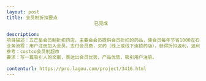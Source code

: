 ```yaml
---                
layout: post       
title: 会员制折扣要点
                                已完成
           
description: 
项目描述：五芒星会员制折扣药店，主要会会员提供会员折扣的药品，使会员每年节省1000左右药品费用。
业务流程：用户注册加入会员，支付会员费，买药（线上或线下连锁药店），获得折扣返利，返利通过京东商城兑换等价商品。
参考：costco会员制超市
要求：写一篇吸引人的文案，表达出会员优势，产品优势，吸引用户注册。
     
contenturl: https://pro.lagou.com/project/3416.html      
---                 
```

